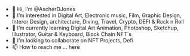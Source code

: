 - 👋 Hi, I’m @AscherDJones
- 👀 I’m interested in Digital Art, Electronic music, Film, Graphic Design, Interor Design, architecture, Diving, Travel, Crypto, DEFI & Rock n Roll
- 🌱 I’m currently learning Digital Art Animation, Photoshop, Sketchup, Illustrator, Guitar & Keyboard, Block Chain NFT´s
- 💞️ I’m looking to collaborate on NFT Projects, Defi 
- 📫 How to reach me ... here

<!---
AscherDJones/AscherDJones is a ✨ special ✨ repository because its `README.md` (this file) appears on your GitHub profile.
You can click the Preview link to take a look at your changes.
--->
